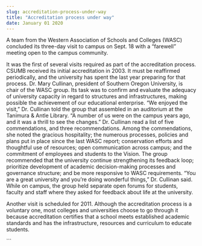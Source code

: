 ```yaml
---
slug: accreditation-process-under-way
title: "Accreditation process under way"
date: January 01 2020
---
```


 
<p>
  A team from the Western Association of Schools and Colleges (WASC) concluded
  its three-day visit to campus on Sept. 18 with a “farewell” meeting open to
  the campus community.
</p>
<p>
  It was the first of several visits required as part of the accreditation
  process. CSUMB received its initial accreditation in 2003. It must be
  reaffirmed periodically, and the university has spent the last year preparing
  for that process. Dr. Mary Cullinan, president of Southern Oregon University,
  is chair of the WASC group. Its task was to confirm and evaluate the adequacy
  of university capacity in regard to structures and infrastructures, making
  possible the achievement of our educational enterprise. “We enjoyed the
  visit,” Dr. Cullinan told the group that assembled in an auditorium at the
  Tanimura &amp; Antle Library. “A number of us were on the campus years ago,
  and it was a thrill to see the changes.” Dr. Cullinan read a list of five
  commendations, and three recommendations. Among the commendations, she noted
  the gracious hospitality; the numerous processes, policies and plans put in
  place since the last WASC report; conservation efforts and thoughtful use of
  resources; open communication across campus; and the commitment of employees
  and students to the Vision. The group recommended that the university continue
  strengthening its feedback loop; prioritize development of academic
  decision-making processes and governance structure; and be more responsive to
  WASC requirements. “You are a great university and you’re doing wonderful
  things,” Dr. Cullinan said. While on campus, the group held separate open
  forums for students, faculty and staff where they asked for feedback about
  life at the university.
</p>
<p>
  Another visit is scheduled for 2011. Although the accreditation process is a
  voluntary one, most colleges and universities choose to go through it because
  accreditation certifies that a school meets established academic standards and
  has the infrastructure, resources and curriculum to educate students.
</p>
```
